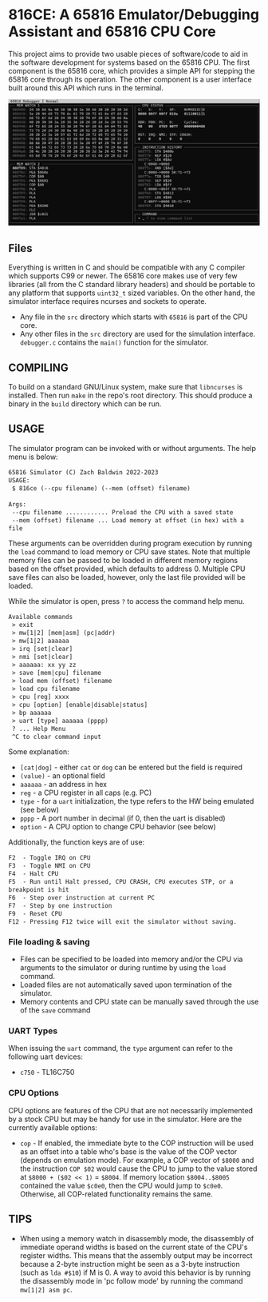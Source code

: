 # 816CE: A 65816 Emulator/Debugging Assistant and 65816 CPU Core

This project aims to provide two usable pieces of software/code to aid in the software development for systems based on the 65816 CPU. The first component is the 65816 core, which provides a simple API for stepping the 65816 core through its operation. The other component is a user interface built around this API which runs in the terminal.

![Screenshot of debugger in operation](./debugger.png)

## Files

Everything is written in C and should be compatible with any C compiler which supports C99 or newer. The 65816 core makes use of very few libraries (all from the C standard library headers) and should be portable to any platform that supports `uint32_t` sized variables. On the other hand, the simulator interface requires ncurses and sockets to operate.

* Any file in the `src` directory which starts with `65816` is part of the CPU core.
* Any other files in the `src` directory are used for the simulation interface. `debugger.c` contains the `main()` function for the simulator.

## COMPILING

To build on a standard GNU/Linux system, make sure that `libncurses` is installed. Then run `make` in the repo's root directory. This should produce a binary in the `build` directory which can be run.

## USAGE

The simulator program can be invoked with or without arguments. The help menu is below:

```
65816 Simulator (C) Zach Baldwin 2022-2023
USAGE:
 $ 816ce (--cpu filename) (--mem (offset) filename)

Args:
 --cpu filename ............ Preload the CPU with a saved state
 --mem (offset) filename ... Load memory at offset (in hex) with a file
```

These arguments can be overridden during program execution by running the `load` command to load memory or CPU save states. Note that multiple memory files can be passed to be loaded in different memory regions based on the offset provided, which defaults to address 0. Multiple CPU save files can also be loaded, however, only the last file provided will be loaded.

While the simulator is open, press `?` to access the command help menu.

```
Available commands
 > exit
 > mw[1|2] [mem|asm] (pc|addr)
 > mw[1|2] aaaaaa
 > irq [set|clear]
 > nmi [set|clear]
 > aaaaaa: xx yy zz
 > save [mem|cpu] filename
 > load mem (offset) filename
 > load cpu filename
 > cpu [reg] xxxx
 > cpu [option] [enable|disable|status]
 > bp aaaaaa
 > uart [type] aaaaaa (pppp)
 ? ... Help Menu
 ^C to clear command input
```

Some explanation:

* `[cat|dog]` - either `cat` or `dog` can be entered but the field is required
* `(value)` - an optional field
* `aaaaaa` - an address in hex
* `reg` - a CPU register in all caps (e.g. PC)
* `type` - for a `uart` initialization, the type refers to the HW being emulated (see below)
* `pppp` - A port number in decimal (if 0, then the uart is disabled)
* `option` - A CPU option to change CPU behavior (see below)

Additionally, the function keys are of use:

```
F2  - Toggle IRQ on CPU
F3  - Toggle NMI on CPU
F4  - Halt CPU
F5  - Run until Halt pressed, CPU CRASH, CPU executes STP, or a breakpoint is hit
F6  - Step over instruction at current PC
F7  - Step by one instruction
F9  - Reset CPU
F12 - Pressing F12 twice will exit the simulator without saving.
```

### File loading & saving

* Files can be specified to be loaded into memory and/or the CPU via arguments to the simulator or during runtime by using the `load` command.
* Loaded files are not automatically saved upon termination of the simulator.
* Memory contents and CPU state can be manually saved through the use of the `save` command

### UART Types

When issuing the `uart` command, the `type` argument can refer to the following uart devices:
* `c750` - TL16C750

### CPU Options

CPU options are features of the CPU that are not necessarily implemented by a stock CPU but may be handy for use in the simulator. Here are the currently available options:
* `cop` - If enabled, the immediate byte to the COP instruction will be used as an offset into a table who's base is the value of the COP vector (depends on emulation mode). For example, a COP vector of `$8000` and the instruction `COP $02` would cause the CPU to jump to the value stored at `$8000 + ($02 << 1)` = `$8004`. If memory location `$8004..$8005` contained the value `$c0e0`, then the CPU would jump to `$c0e0`. Otherwise, all COP-related functionality remains the same.

## TIPS

* When using a memory watch in disassembly mode, the disassembly of immediate operand widths is based on the current state of the CPU's register widths. This means that the assembly output may be incorrect because a 2-byte instruction might be seen as a 3-byte instruction (such as `lda #$10`) if M is 0. A way to avoid this behavior is by running the disassembly mode in 'pc follow mode' by running the command `mw[1|2] asm pc`.


